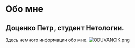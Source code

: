 # Обо мне
## Доценко Петр, студент Нетологии.
Здесь немного информации обо мне.
![ODUVANCIK.png](https://ic.wampi.ru/2023/09/03/ODUVANCIK.png)
